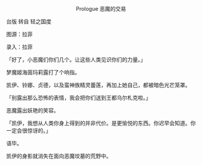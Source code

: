 <p align="center">Prologue 恶魔的交易</p>

台版 转自 轻之国度

图源：拉菲

录入：拉菲

「好了，小恶魔们你们几个。让这些人类见识你们的力量。」

梦魔姬海茵玛莉露打了个响指。

凯伊、铃娜、贞德，以及蛮神族精灵蕾莲，再加上她自己，都被暗色光芒笼罩。

「别露出那么恐怖的表情，我会把你们送到王都乌尔札克啦。」

恶魔露出妖艳的笑容。

「凯伊，我想从人类你身上得到的并非代价。是更愉悦的东西。你迟早会知道。你一定会很惊讶的。」

语毕。

凯伊的身影就消失在面向恶魔坟墓的荒野中。

